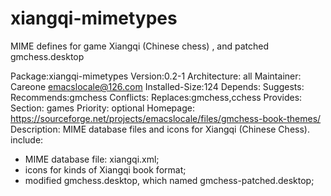 # xiangqi-mimetypes
MIME defines for game Xiangqi (Chinese chess) , and patched gmchess.desktop

Package:xiangqi-mimetypes
Version:0.2-1
Architecture: all
Maintainer: Careone <emacslocale@126.com>
Installed-Size:124
Depends:
Suggests:
Recommends:gmchess
Conflicts:
Replaces:gmchess,cchess
Provides:
Section: games
Priority: optional
Homepage: https://sourceforge.net/projects/emacslocale/files/gmchess-book-themes/
Description: MIME database files and icons for Xiangqi (Chinese Chess).
 include:
 * MIME database file: xiangqi.xml;
 * icons for kinds of Xiangqi book format;
 * modified gmchess.desktop, which named gmchess-patched.desktop;
